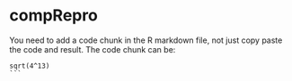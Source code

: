# compRepro


You need to add a code chunk in the R markdown file, not just copy paste the code and result. The code chunk can be: 

```{R}
sqrt(4^13)
``` 
